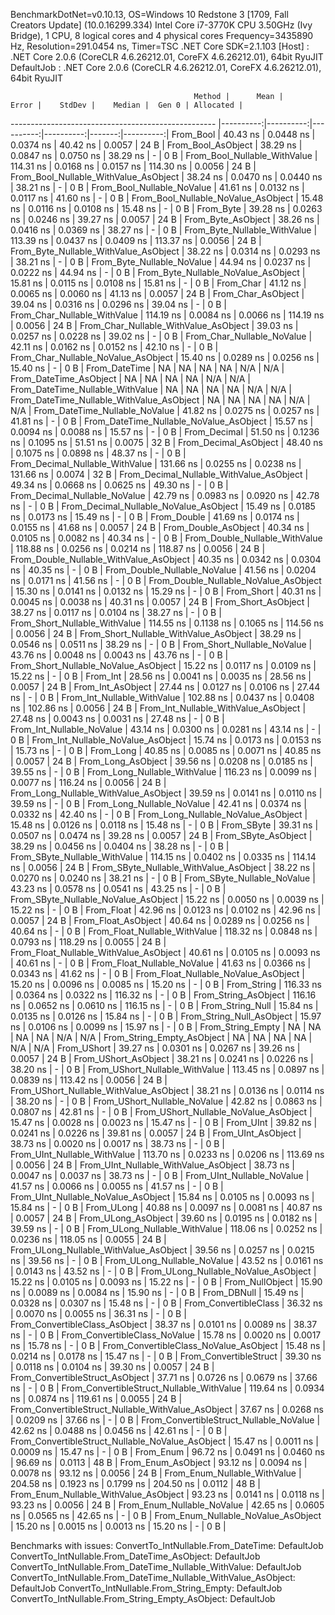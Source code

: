 
BenchmarkDotNet=v0.10.13, OS=Windows 10 Redstone 3 [1709, Fall Creators Update] (10.0.16299.334)
Intel Core i7-3770K CPU 3.50GHz (Ivy Bridge), 1 CPU, 8 logical cores and 4 physical cores
Frequency=3435890 Hz, Resolution=291.0454 ns, Timer=TSC
.NET Core SDK=2.1.103
  [Host]     : .NET Core 2.0.6 (CoreCLR 4.6.26212.01, CoreFX 4.6.26212.01), 64bit RyuJIT
  DefaultJob : .NET Core 2.0.6 (CoreCLR 4.6.26212.01, CoreFX 4.6.26212.01), 64bit RyuJIT


                                             Method |      Mean |     Error |    StdDev |    Median |  Gen 0 | Allocated |
--------------------------------------------------- |----------:|----------:|----------:|----------:|-------:|----------:|
                                          From_Bool |  40.43 ns | 0.0448 ns | 0.0374 ns |  40.42 ns | 0.0057 |      24 B |
                                 From_Bool_AsObject |  38.29 ns | 0.0847 ns | 0.0750 ns |  38.29 ns |      - |       0 B |
                       From_Bool_Nullable_WithValue | 114.31 ns | 0.0168 ns | 0.0157 ns | 114.30 ns | 0.0056 |      24 B |
              From_Bool_Nullable_WithValue_AsObject |  38.24 ns | 0.0470 ns | 0.0440 ns |  38.21 ns |      - |       0 B |
                         From_Bool_Nullable_NoValue |  41.61 ns | 0.0132 ns | 0.0117 ns |  41.60 ns |      - |       0 B |
                From_Bool_Nullable_NoValue_AsObject |  15.48 ns | 0.0116 ns | 0.0108 ns |  15.48 ns |      - |       0 B |
                                          From_Byte |  39.28 ns | 0.0263 ns | 0.0246 ns |  39.27 ns | 0.0057 |      24 B |
                                 From_Byte_AsObject |  38.26 ns | 0.0416 ns | 0.0369 ns |  38.27 ns |      - |       0 B |
                       From_Byte_Nullable_WithValue | 113.39 ns | 0.0437 ns | 0.0409 ns | 113.37 ns | 0.0056 |      24 B |
              From_Byte_Nullable_WithValue_AsObject |  38.22 ns | 0.0314 ns | 0.0293 ns |  38.21 ns |      - |       0 B |
                         From_Byte_Nullable_NoValue |  44.94 ns | 0.0237 ns | 0.0222 ns |  44.94 ns |      - |       0 B |
                From_Byte_Nullable_NoValue_AsObject |  15.81 ns | 0.0115 ns | 0.0108 ns |  15.81 ns |      - |       0 B |
                                          From_Char |  41.12 ns | 0.0065 ns | 0.0060 ns |  41.13 ns | 0.0057 |      24 B |
                                 From_Char_AsObject |  39.04 ns | 0.0316 ns | 0.0296 ns |  39.04 ns |      - |       0 B |
                       From_Char_Nullable_WithValue | 114.19 ns | 0.0084 ns | 0.0066 ns | 114.19 ns | 0.0056 |      24 B |
              From_Char_Nullable_WithValue_AsObject |  39.03 ns | 0.0257 ns | 0.0228 ns |  39.02 ns |      - |       0 B |
                         From_Char_Nullable_NoValue |  42.11 ns | 0.0162 ns | 0.0152 ns |  42.10 ns |      - |       0 B |
                From_Char_Nullable_NoValue_AsObject |  15.40 ns | 0.0289 ns | 0.0256 ns |  15.40 ns |      - |       0 B |
                                      From_DateTime |        NA |        NA |        NA |        NA |    N/A |       N/A |
                             From_DateTime_AsObject |        NA |        NA |        NA |        NA |    N/A |       N/A |
                   From_DateTime_Nullable_WithValue |        NA |        NA |        NA |        NA |    N/A |       N/A |
          From_DateTime_Nullable_WithValue_AsObject |        NA |        NA |        NA |        NA |    N/A |       N/A |
                     From_DateTime_Nullable_NoValue |  41.82 ns | 0.0275 ns | 0.0257 ns |  41.81 ns |      - |       0 B |
            From_DateTime_Nullable_NoValue_AsObject |  15.57 ns | 0.0094 ns | 0.0088 ns |  15.57 ns |      - |       0 B |
                                       From_Decimal |  51.50 ns | 0.1236 ns | 0.1095 ns |  51.51 ns | 0.0075 |      32 B |
                              From_Decimal_AsObject |  48.40 ns | 0.1075 ns | 0.0898 ns |  48.37 ns |      - |       0 B |
                    From_Decimal_Nullable_WithValue | 131.66 ns | 0.0255 ns | 0.0238 ns | 131.66 ns | 0.0074 |      32 B |
           From_Decimal_Nullable_WithValue_AsObject |  49.34 ns | 0.0668 ns | 0.0625 ns |  49.30 ns |      - |       0 B |
                      From_Decimal_Nullable_NoValue |  42.79 ns | 0.0983 ns | 0.0920 ns |  42.78 ns |      - |       0 B |
             From_Decimal_Nullable_NoValue_AsObject |  15.49 ns | 0.0185 ns | 0.0173 ns |  15.49 ns |      - |       0 B |
                                        From_Double |  41.69 ns | 0.0174 ns | 0.0155 ns |  41.68 ns | 0.0057 |      24 B |
                               From_Double_AsObject |  40.34 ns | 0.0105 ns | 0.0082 ns |  40.34 ns |      - |       0 B |
                     From_Double_Nullable_WithValue | 118.88 ns | 0.0256 ns | 0.0214 ns | 118.87 ns | 0.0056 |      24 B |
            From_Double_Nullable_WithValue_AsObject |  40.35 ns | 0.0342 ns | 0.0304 ns |  40.35 ns |      - |       0 B |
                       From_Double_Nullable_NoValue |  41.56 ns | 0.0204 ns | 0.0171 ns |  41.56 ns |      - |       0 B |
              From_Double_Nullable_NoValue_AsObject |  15.30 ns | 0.0141 ns | 0.0132 ns |  15.29 ns |      - |       0 B |
                                         From_Short |  40.31 ns | 0.0045 ns | 0.0038 ns |  40.31 ns | 0.0057 |      24 B |
                                From_Short_AsObject |  38.27 ns | 0.0117 ns | 0.0104 ns |  38.27 ns |      - |       0 B |
                      From_Short_Nullable_WithValue | 114.55 ns | 0.1138 ns | 0.1065 ns | 114.56 ns | 0.0056 |      24 B |
             From_Short_Nullable_WithValue_AsObject |  38.29 ns | 0.0546 ns | 0.0511 ns |  38.29 ns |      - |       0 B |
                        From_Short_Nullable_NoValue |  43.76 ns | 0.0048 ns | 0.0043 ns |  43.76 ns |      - |       0 B |
               From_Short_Nullable_NoValue_AsObject |  15.22 ns | 0.0117 ns | 0.0109 ns |  15.22 ns |      - |       0 B |
                                           From_Int |  28.56 ns | 0.0041 ns | 0.0035 ns |  28.56 ns | 0.0057 |      24 B |
                                  From_Int_AsObject |  27.44 ns | 0.0127 ns | 0.0106 ns |  27.44 ns |      - |       0 B |
                        From_Int_Nullable_WithValue | 102.88 ns | 0.0437 ns | 0.0408 ns | 102.86 ns | 0.0056 |      24 B |
               From_Int_Nullable_WithValue_AsObject |  27.48 ns | 0.0043 ns | 0.0031 ns |  27.48 ns |      - |       0 B |
                          From_Int_Nullable_NoValue |  43.14 ns | 0.0300 ns | 0.0281 ns |  43.14 ns |      - |       0 B |
                 From_Int_Nullable_NoValue_AsObject |  15.74 ns | 0.0173 ns | 0.0153 ns |  15.73 ns |      - |       0 B |
                                          From_Long |  40.85 ns | 0.0085 ns | 0.0071 ns |  40.85 ns | 0.0057 |      24 B |
                                 From_Long_AsObject |  39.56 ns | 0.0208 ns | 0.0185 ns |  39.55 ns |      - |       0 B |
                       From_Long_Nullable_WithValue | 116.23 ns | 0.0099 ns | 0.0077 ns | 116.24 ns | 0.0056 |      24 B |
              From_Long_Nullable_WithValue_AsObject |  39.59 ns | 0.0141 ns | 0.0110 ns |  39.59 ns |      - |       0 B |
                         From_Long_Nullable_NoValue |  42.41 ns | 0.0374 ns | 0.0332 ns |  42.40 ns |      - |       0 B |
                From_Long_Nullable_NoValue_AsObject |  15.48 ns | 0.0126 ns | 0.0118 ns |  15.48 ns |      - |       0 B |
                                         From_SByte |  39.31 ns | 0.0507 ns | 0.0474 ns |  39.28 ns | 0.0057 |      24 B |
                                From_SByte_AsObject |  38.29 ns | 0.0456 ns | 0.0404 ns |  38.28 ns |      - |       0 B |
                      From_SByte_Nullable_WithValue | 114.15 ns | 0.0402 ns | 0.0335 ns | 114.14 ns | 0.0056 |      24 B |
             From_SByte_Nullable_WithValue_AsObject |  38.22 ns | 0.0270 ns | 0.0240 ns |  38.21 ns |      - |       0 B |
                        From_SByte_Nullable_NoValue |  43.23 ns | 0.0578 ns | 0.0541 ns |  43.25 ns |      - |       0 B |
               From_SByte_Nullable_NoValue_AsObject |  15.22 ns | 0.0050 ns | 0.0039 ns |  15.22 ns |      - |       0 B |
                                         From_Float |  42.96 ns | 0.0123 ns | 0.0102 ns |  42.96 ns | 0.0057 |      24 B |
                                From_Float_AsObject |  40.64 ns | 0.0289 ns | 0.0256 ns |  40.64 ns |      - |       0 B |
                      From_Float_Nullable_WithValue | 118.32 ns | 0.0848 ns | 0.0793 ns | 118.29 ns | 0.0055 |      24 B |
             From_Float_Nullable_WithValue_AsObject |  40.61 ns | 0.0105 ns | 0.0093 ns |  40.61 ns |      - |       0 B |
                        From_Float_Nullable_NoValue |  41.63 ns | 0.0366 ns | 0.0343 ns |  41.62 ns |      - |       0 B |
               From_Float_Nullable_NoValue_AsObject |  15.20 ns | 0.0096 ns | 0.0085 ns |  15.20 ns |      - |       0 B |
                                        From_String | 116.33 ns | 0.0364 ns | 0.0322 ns | 116.32 ns |      - |       0 B |
                               From_String_AsObject | 116.16 ns | 0.0652 ns | 0.0610 ns | 116.15 ns |      - |       0 B |
                                   From_String_Null |  15.84 ns | 0.0135 ns | 0.0126 ns |  15.84 ns |      - |       0 B |
                          From_String_Null_AsObject |  15.97 ns | 0.0106 ns | 0.0099 ns |  15.97 ns |      - |       0 B |
                                  From_String_Empty |        NA |        NA |        NA |        NA |    N/A |       N/A |
                         From_String_Empty_AsObject |        NA |        NA |        NA |        NA |    N/A |       N/A |
                                        From_UShort |  39.27 ns | 0.0301 ns | 0.0267 ns |  39.26 ns | 0.0057 |      24 B |
                               From_UShort_AsObject |  38.21 ns | 0.0241 ns | 0.0226 ns |  38.20 ns |      - |       0 B |
                     From_UShort_Nullable_WithValue | 113.45 ns | 0.0897 ns | 0.0839 ns | 113.42 ns | 0.0056 |      24 B |
            From_UShort_Nullable_WithValue_AsObject |  38.21 ns | 0.0136 ns | 0.0114 ns |  38.20 ns |      - |       0 B |
                       From_UShort_Nullable_NoValue |  42.82 ns | 0.0863 ns | 0.0807 ns |  42.81 ns |      - |       0 B |
              From_UShort_Nullable_NoValue_AsObject |  15.47 ns | 0.0028 ns | 0.0023 ns |  15.47 ns |      - |       0 B |
                                          From_UInt |  39.82 ns | 0.0241 ns | 0.0226 ns |  39.81 ns | 0.0057 |      24 B |
                                 From_UInt_AsObject |  38.73 ns | 0.0020 ns | 0.0017 ns |  38.73 ns |      - |       0 B |
                       From_UInt_Nullable_WithValue | 113.70 ns | 0.0233 ns | 0.0206 ns | 113.69 ns | 0.0056 |      24 B |
              From_UInt_Nullable_WithValue_AsObject |  38.73 ns | 0.0047 ns | 0.0037 ns |  38.73 ns |      - |       0 B |
                         From_UInt_Nullable_NoValue |  41.57 ns | 0.0066 ns | 0.0055 ns |  41.57 ns |      - |       0 B |
                From_UInt_Nullable_NoValue_AsObject |  15.84 ns | 0.0105 ns | 0.0093 ns |  15.84 ns |      - |       0 B |
                                         From_ULong |  40.88 ns | 0.0097 ns | 0.0081 ns |  40.87 ns | 0.0057 |      24 B |
                                From_ULong_AsObject |  39.60 ns | 0.0195 ns | 0.0182 ns |  39.59 ns |      - |       0 B |
                      From_ULong_Nullable_WithValue | 118.06 ns | 0.0252 ns | 0.0236 ns | 118.05 ns | 0.0055 |      24 B |
             From_ULong_Nullable_WithValue_AsObject |  39.56 ns | 0.0257 ns | 0.0215 ns |  39.56 ns |      - |       0 B |
                        From_ULong_Nullable_NoValue |  43.52 ns | 0.0161 ns | 0.0143 ns |  43.52 ns |      - |       0 B |
               From_ULong_Nullable_NoValue_AsObject |  15.22 ns | 0.0105 ns | 0.0093 ns |  15.22 ns |      - |       0 B |
                                    From_NullObject |  15.90 ns | 0.0089 ns | 0.0084 ns |  15.90 ns |      - |       0 B |
                                        From_DBNull |  15.49 ns | 0.0328 ns | 0.0307 ns |  15.48 ns |      - |       0 B |
                              From_ConvertibleClass |  36.32 ns | 0.0070 ns | 0.0055 ns |  36.31 ns |      - |       0 B |
                     From_ConvertibleClass_AsObject |  38.37 ns | 0.0101 ns | 0.0089 ns |  38.37 ns |      - |       0 B |
                      From_ConvertibleClass_NoValue |  15.78 ns | 0.0020 ns | 0.0017 ns |  15.78 ns |      - |       0 B |
             From_ConvertibleClass_NoValue_AsObject |  15.48 ns | 0.0214 ns | 0.0178 ns |  15.47 ns |      - |       0 B |
                             From_ConvertibleStruct |  39.30 ns | 0.0118 ns | 0.0104 ns |  39.30 ns | 0.0057 |      24 B |
                    From_ConvertibleStruct_AsObject |  37.71 ns | 0.0726 ns | 0.0679 ns |  37.66 ns |      - |       0 B |
          From_ConvertibleStruct_Nullable_WithValue | 119.64 ns | 0.0934 ns | 0.0874 ns | 119.61 ns | 0.0055 |      24 B |
 From_ConvertibleStruct_Nullable_WithValue_AsObject |  37.67 ns | 0.0268 ns | 0.0209 ns |  37.66 ns |      - |       0 B |
            From_ConvertibleStruct_Nullable_NoValue |  42.62 ns | 0.0488 ns | 0.0456 ns |  42.61 ns |      - |       0 B |
   From_ConvertibleStruct_Nullable_NoValue_AsObject |  15.47 ns | 0.0011 ns | 0.0009 ns |  15.47 ns |      - |       0 B |
                                          From_Enum |  96.72 ns | 0.0491 ns | 0.0460 ns |  96.69 ns | 0.0113 |      48 B |
                                 From_Enum_AsObject |  93.12 ns | 0.0094 ns | 0.0078 ns |  93.12 ns | 0.0056 |      24 B |
                       From_Enum_Nullable_WithValue | 204.58 ns | 0.1923 ns | 0.1799 ns | 204.50 ns | 0.0112 |      48 B |
              From_Enum_Nullable_WithValue_AsObject |  93.23 ns | 0.0141 ns | 0.0118 ns |  93.23 ns | 0.0056 |      24 B |
                         From_Enum_Nullable_NoValue |  42.65 ns | 0.0605 ns | 0.0565 ns |  42.65 ns |      - |       0 B |
                From_Enum_Nullable_NoValue_AsObject |  15.20 ns | 0.0015 ns | 0.0013 ns |  15.20 ns |      - |       0 B |

Benchmarks with issues:
  ConvertTo_IntNullable.From_DateTime: DefaultJob
  ConvertTo_IntNullable.From_DateTime_AsObject: DefaultJob
  ConvertTo_IntNullable.From_DateTime_Nullable_WithValue: DefaultJob
  ConvertTo_IntNullable.From_DateTime_Nullable_WithValue_AsObject: DefaultJob
  ConvertTo_IntNullable.From_String_Empty: DefaultJob
  ConvertTo_IntNullable.From_String_Empty_AsObject: DefaultJob
